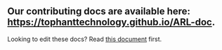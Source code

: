 ## Our contributing docs are available here: <https://tophanttechnology.github.io/ARL-doc>.

Looking to edit these docs? Read [this document](https://tophanttechnology.github.io/ARL-doc) first.
